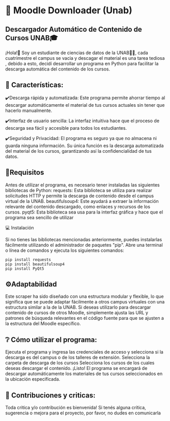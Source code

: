 # :floppy_disk: Moodle Downloader (Unab)
##  Descargador Automático de Contenido de Cursos UNAB:mortar_board:
¡Hola!:wave: Soy un estudiante de ciencias de datos de la UNAB:technologist:, cada cuatrimestre el campus se vacia y descagar el material es una tarea tediosa , debido a esto, decidí desarrollar un programa en Python para facilitar la descarga automática del contenido de los cursos.

## :rocket: Características: 
:heavy_check_mark:Descarga rápida y automatizada: Este programa permite ahorrar tiempo al descargar automáticamente el material de tus cursos actuales sin tener que hacerlo manualmente.

:heavy_check_mark:Interfaz de usuario sencilla: La interfaz intuitiva hace que el proceso de descarga sea fácil y accesible para todos los estudiantes.

:heavy_check_mark:Seguridad y Privacidad: El programa es seguro ya que no almacena ni guarda ninguna información. Su única función es la descarga automatizada del material de los cursos, garantizando así la confidencialidad de tus datos.

## :bookmark_tabs:Requisitos

Antes de utilizar el programa, es necesario tener instaladas las siguientes bibliotecas de Python:
requests: Esta biblioteca se utiliza para realizar solicitudes HTTP y permite la descarga de contenido desde el campus virtual de la UNAB.
beautifulsoup4: Este ayudará a extraer la información relevante del contenido descargado, como enlaces y recursos de los cursos.
pyqt5: Esta biblioteca sea usa para la interfaz gráfica y hace que el programa sea sencillo de utilizar

:computer: Instalación

Si no tienes las bibliotecas mencionadas anteriormente, puedes instalarlas fácilmente utilizando el administrador de paquetes "pip". Abre una terminal o línea de comandos y ejecuta los siguientes comandos:

    pip install requests
    pip install beautifulsoup4
    pip install PyQt5

## :gear:Adaptabilidad 
Este scraper ha sido diseñado con una estructura modular y flexible, lo que significa que se puede adaptar fácilmente a otros campus virtuales con una estructura similar a la de la UNAB. Si deseas utilizarlo para descargar contenido de cursos de otros Moodle, simplemente ajusta las URL y patrones de búsqueda relevantes en el código fuente para que se ajusten a la estructura del Moodle específico.



## :grey_question: Cómo utilizar el programa:

Ejecuta el programa y ingresa las credenciales de acceso y selecciona si la descarga es del campus o de los talleres de extensión.
Selecciona la carpeta de descarga de los cursos
Selecciona los cursos de los cuales deseas descargar el contenido.
¡Listo! El programa se encargará de descargar automáticamente los materiales de tus cursos seleccionados en la ubicación especificada.

## :postbox: Contribuciones y criticas:
Toda critica y/o contribución es bienvenida!  Si tenés alguna crítica, sugerencia o mejora para el proyecto, por favor, no dudes en comunicarla
